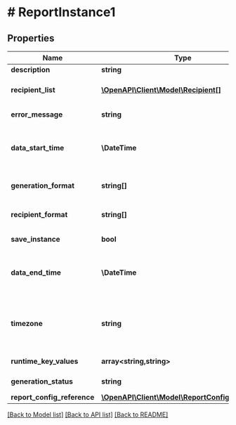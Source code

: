 # # ReportInstance1

## Properties

Name | Type | Description | Notes
------------ | ------------- | ------------- | -------------
**description** | **string** | Description of the report. | [optional]
**recipient_list** | [**\OpenAPI\Client\Model\Recipient[]**](Recipient.md) | Recipients in addition to specified on the report config. | [optional]
**error_message** | **string** | Error message when generation failed. | [optional]
**data_start_time** | **\DateTime** | UTC date and time in \&quot;%Y-%m-%d %H:%M:%S\&quot; format for data collection start point. | [optional]
**generation_format** | **string[]** | List specifying the formats in which report is to be created. | [optional]
**recipient_format** | **string[]** | List specifying the formats in which report is to be sent. | [optional]
**save_instance** | **bool** | Generated instance saved or not. | [optional]
**data_end_time** | **\DateTime** | UTC date and time in \&quot;%Y-%m-%d %H:%M:%S\&quot; format for data collection end point. | [optional]
**timezone** | **string** | Timezone in which report is to be generated. This is the list supported by pytz.all_timezones. For more info, check http://pytz.sourceforge.net | [optional]
**runtime_key_values** | **array<string,string>** | Generic key value pair used for custom attributes. | [optional]
**generation_status** | **string** | Generation status of the report. | [optional]
**report_config_reference** | [**\OpenAPI\Client\Model\ReportConfigReference**](ReportConfigReference.md) |  | [optional]

[[Back to Model list]](../../README.md#models) [[Back to API list]](../../README.md#endpoints) [[Back to README]](../../README.md)
